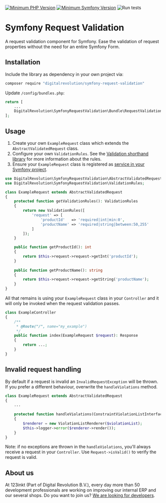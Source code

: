 [![Minimum PHP Version](https://img.shields.io/badge/php-%3E%3D%208.1-8892BF)](https://php.net/)
[![Minimum Symfony Version](https://img.shields.io/badge/symfony-%3E%3D%206.2-brightgreen)](https://symfony.com/doc/current/validation.html)
![Run tests](https://github.com/123inkt/symfony-request-validation/actions/workflows/test.yml/badge.svg)

# Symfony Request Validation
A request validation component for Symfony. Ease the validation of request properties without the need for an entire Symfony Form.

## Installation
Include the library as dependency in your own project via: 
```bash
composer require "digitalrevolution/symfony-request-validation"
```

Update `/config/bundles.php`:
```php
return [
    ...
    DigitalRevolution\SymfonyRequestValidation\Bundle\RequestValidationBundle::class => ['all' => true],
];
```

## Usage

1) Create your own `ExampleRequest` class which extends the `AbstractValidatedRequest` class.
2) Configure your own `ValidationRules`. See the [Validation shorthand library](https://github.com/123inkt/symfony-validation-shorthand) for 
more information about the rules.
3) Ensure your `ExampleRequest` class is registered as [service in your Symfony project](https://symfony.com/doc/current/service_container.html).  

```php
use DigitalRevolution\SymfonyRequestValidation\AbstractValidatedRequest;
use DigitalRevolution\SymfonyRequestValidation\ValidationRules;

class ExampleRequest extends AbstractValidatedRequest
{
    protected function getValidationRules(): ValidationRules
    {
        return new ValidationRules([
            'request' => [
                'productId'   => 'required|int|min:0',
                'productName' => 'required|string|between:50,255'
            ]
        ]);
    }

    public function getProductId(): int
    {
        return $this->request->request->getInt('productId');
    }
    
    public function getProductName(): string
    {
        return $this->request->request->getString('productName');
    }
}
```

All that remains is using your `ExampleRequest` class in your `Controller` and it will only be invoked when the request validation passes.
```php
class ExampleController
{
    /**
     * @Route("/", name="my_example")
     */
    public function index(ExampleRequest $request): Response
    {
        return ...;
    }
}
```

## Invalid request handling

By default if a request is invalid an `InvalidRequestException` will be thrown. If you prefer a different behaviour, overwrite the `handleViolations`
method.
```php
class ExampleRequest extends AbstractValidatedRequest
{
    ...
    
    protected function handleViolations(ConstraintViolationListInterface $violationList): void
    {
        $renderer = new ViolationListRenderer($violationList);
        $this->logger->error($renderer->render());
    }
}
```

Note: if no exceptions are thrown in the `handleViolations`, you'll always receive a request in your `Controller`. Use `Request->isValid()` to verify
the request is valid. 

## About us

At 123inkt (Part of Digital Revolution B.V.), every day more than 50 development professionals are working on improving our internal ERP 
and our several shops. Do you want to join us? [We are looking for developers](https://www.werkenbij123inkt.nl/zoek-op-afdeling/it).
